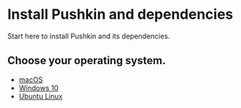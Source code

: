 # Install Pushkin and dependencies

Start here to install Pushkin and its dependencies.

## Choose your operating system.

* [macOS](macos-install.md)
* [Windows 10](windows-install.md)
* [Ubuntu Linux](ubuntu-install.md)
